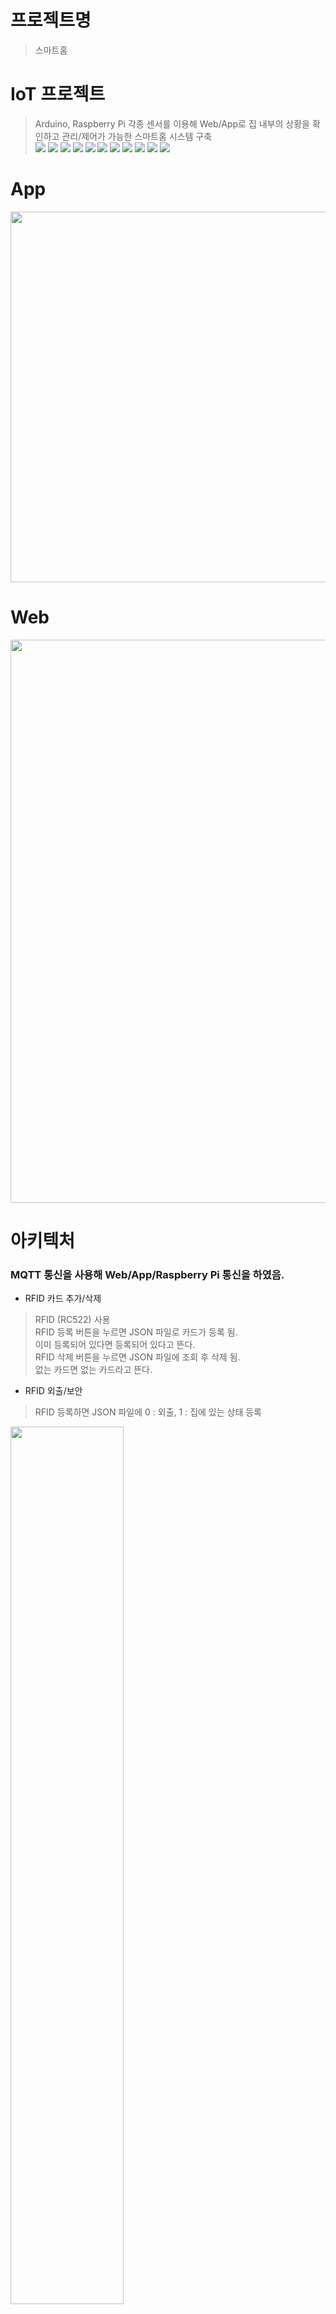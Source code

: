 # 프로젝트명
> 스마트홈

# IoT 프로젝트
> Arduino, Raspberry Pi 각종 센서를 이용해 Web/App로 집 내부의 상황을 확인하고 관리/제어가 가능한 스마트홈 시스템 구축  
<img src="https://img.shields.io/badge/C-A8B9CC?style=flat-square&logo=C&logoColor=white"/> <img src="https://img.shields.io/badge/Python-3776AB?style=flat-square&logo=python&logoColor=white"/> <img src="https://img.shields.io/badge/JavaScript-F7DF1E?style=flat-square&logo=JavaScript&logoColor=white"/> <img src="https://img.shields.io/badge/HTML-E34F26?style=flat-square&logo=HTML5&logoColor=white"/> <img src="https://img.shields.io/badge/CSS-1572B6?style=flat-square&logo=CSS3&logoColor=white"/> <img src="https://img.shields.io/badge/Bootstrap-7952B3?style=flat-square&logo=Bootstrap&logoColor=white"/> <img src="https://img.shields.io/badge/Arduino-00979D?style=flat-square&logo=Arduino&logoColor=white"/> <img src="https://img.shields.io/badge/Raspberry Pi-A22846?style=flat-square&logo=Raspberry Pi&logoColor=white"/> <img src="https://img.shields.io/badge/Android-3DDC84?style=flat-square&logo=Android&logoColor=white"/> <img src="https://img.shields.io/badge/Kotlin-7F52FF?style=flat-square&logo=Kotlin&logoColor=white"/> <img src="https://img.shields.io/badge/Django-092E20?style=flat-square&logo=Django&logoColor=white"/>

# App
<img width="593" src="https://user-images.githubusercontent.com/12439450/188380806-e4459c10-4073-44ad-a7ce-997b14558962.png">

# Web
<img width="901" src="https://user-images.githubusercontent.com/12439450/188381166-68636102-19e4-4f04-93c7-f64705131c31.png">

# 아키텍처
### MQTT 통신을 사용해 Web/App/Raspberry Pi 통신을 하였음.

- RFID 카드 추가/삭제
> RFID (RC522) 사용  
> RFID 등록 버튼을 누르면 JSON 파일로 카드가 등록 됨.  
> 이미 등록되어 있다면 등록되어 있다고 뜬다.  
> RFID 삭제 버튼을 누르면 JSON 파일에 조회 후 삭제 됨.  
> 없는 카드면 없는 카드라고 뜬다.  
- RFID 외출/보안  
> RFID 등록하면 JSON 파일에 0 : 외출, 1 : 집에 있는 상태 등록  
<img width="60%" src="https://user-images.githubusercontent.com/12439450/188371995-9742adfd-2f4f-401e-9c27-ebc32a253a44.png">

> 외출/복귀시 JSON 파일에 집에 있는 사람 수를 저장 후 Web과 App에 알림이 뜬다.  
<img width="591" src="https://user-images.githubusercontent.com/12439450/188372487-ee3cdd57-9c1b-42a6-bfc5-ce1f5df5e0b9.png">

> 집에 사람이 아무도 없을때 보안 기능
집에 사람이 아무도 없을 때 PIR센서에 움직임이 감지되면 부저로 소리가 울리고 LED가 깜빡깜빡 거린다.  
그리고 Web/App에 알림이 울리게 된다.
<img width="602" src="https://user-images.githubusercontent.com/12439450/188373005-c51f0aee-64fe-4608-836b-d99c378914d9.png">

- 온도, 습도, 미세먼지
> 라즈베리파이에서 온습도, 미세먼지를 체크 후 Web/App에 출력
<img width="995" src="https://user-images.githubusercontent.com/12439450/188373185-da8569ad-fc4c-4cc0-8f0f-623730ca5ebc.png">

- 파이카메라  
> 라즈베리파이에 파이 카메라를 연결 후 MQTT를 통하여 Web/App 모두 CCTV 제어 가능  

- 커튼 올리기/내리기, 전등 On/Off  
>  서보모터로 커튼 구현  
>  MQTT 통신으로 전등 On/Off 구현  

- 전자 시계  
> 4x세그먼트 캐소드 사용  
> 현재 시간을 출력  

- App 알람  
> Date/Time PickerDialog를 활용하여 알람 기능 구현  

- 반려동물 사료주기  
> 사료통에 서보모터를 달아서 사료 공급  
> Web/App에 사료시간을 설정해서 자동으로 사료 공급  
<img width="316" src="https://user-images.githubusercontent.com/12439450/188378326-cfeadc37-c295-4361-94fa-96963c37b1d5.png">

- 반려동물 물 주기  
> Raspberry Pi와 Arduino 연동  
> 물높이 센서(B75) 센서 사용  
> 물 높이를 실시간으로 측정해 자동으로 물 공급 가능  
> Web/App에 물 버튼 클릭 시 물 공급 가능  

- 큰 소리 감지  
> 사운드 소리 감지 센서 (LM393) 센서 사용  
> Raspberry Pi와 Arduino 연동  
> 실시간으로 큰 소리를 감지해 수준 이상이 되면 Web/App 알람 기능  

# 시행 영상 및 자세한 기능 소개 PPT 
시행 영상 : [Click](https://www.youtube.com/watch?v=DSjFLNet0Gc)  
PPT : [Click](https://docs.google.com/presentation/d/1-jFBKCyaAQyeGL1tQS6VXlrhtpOCh3nr/edit?usp=sharing&ouid=110387775802768263360&rtpof=true&sd=true)  
App Github : [Click](https://github.com/lkh1212/iotweb_app)

# 4팀중에 1등 (약 20명 평가함)
<img width="60%" src="https://user-images.githubusercontent.com/12439450/188503813-94fa11ce-304e-46fd-b5cc-dda9fe0b55fd.jpg">
